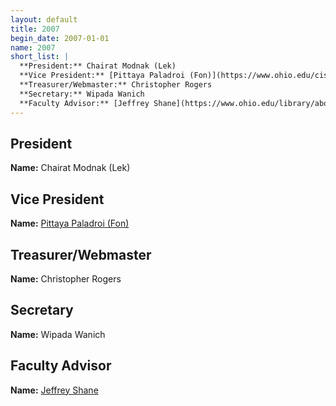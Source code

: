 ```yaml
---
layout: default
title: 2007
begin_date: 2007-01-01
name: 2007
short_list: |
  **President:** Chairat Modnak (Lek)  
  **Vice President:** [Pittaya Paladroi (Fon)](https://www.ohio.edu/cis/profile/paladroi)  
  **Treasurer/Webmaster:** Christopher Rogers  
  **Secretary:** Wipada Wanich  
  **Faculty Advisor:** [Jeffrey Shane](https://www.ohio.edu/library/about/staff/shane)
---
```


## President

**Name:** Chairat Modnak (Lek)  

## Vice President

**Name:** [Pittaya Paladroi (Fon)](https://www.ohio.edu/cis/profile/paladroi)

## Treasurer/Webmaster

**Name:** Christopher Rogers  

## Secretary

**Name:** Wipada Wanich

## Faculty Advisor

**Name:** [Jeffrey Shane](https://www.ohio.edu/library/about/staff/shane)  
